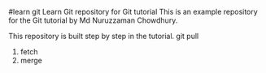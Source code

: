 #learn git
Learn Git repository for Git tutorial
This is an example repository for the Git tutorial by Md Nuruzzaman Chowdhury.

This repository is built step by step in the tutorial.
git pull
   1. fetch
   2. merge

